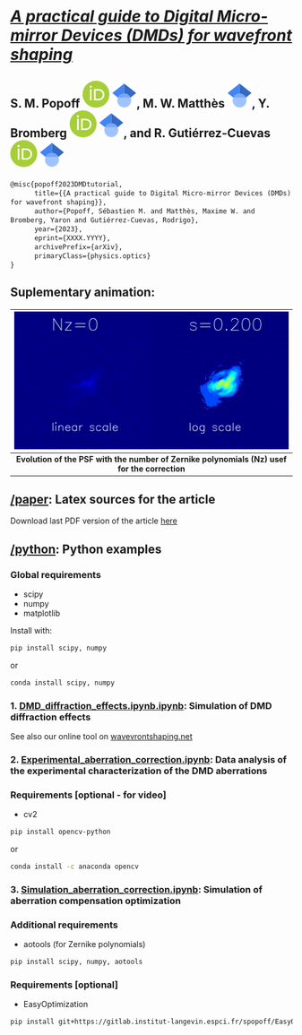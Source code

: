 # [_A practical guide to Digital Micro-mirror Devices (DMDs) for wavefront shaping_](https://arxiv.org/abs/XXXX)

<!-- [![DOI](https://zenodo.org/badge/DOI/10.48550/arXiv.2310.19337.svg)](https://doi.org/10.48550/arXiv.2310.19337) -->

## **S. M. Popoff [![](./ressources/logos//orcid.svg)](https://orcid.org/0000-0002-7199-9814) [![](./ressources/logos/gscholar.svg)](https://scholar.google.com/citations?user=2OuzjokAAAAJ), M. W. Matthès [![](./ressources/logos/gscholar.svg)](https://scholar.google.com/citations?user=daSSCjUAAAAJ), Y. Bromberg [![](./ressources/logos//orcid.svg)](https://orcid.org/0000-0003-2565-7394) [![](./ressources/logos/gscholar.svg)](https://scholar.google.com/citations?user=S5znnzoAAAAJ), and R. Gutiérrez-Cuevas [![](./ressources/logos/orcid.svg)](https://orcid.org/0000-0002-3451-6684) [![](./ressources/logos/gscholar.svg)](https://scholar.google.com/citations?user=7BSmVYkAAAAJ)**

```
@misc{popoff2023DMDtutorial,
      title={{A practical guide to Digital Micro-mirror Devices (DMDs) for wavefront shaping}},
      author={Popoff, Sébastien M. and Matthès, Maxime W. and Bromberg, Yaron and Gutiérrez-Cuevas, Rodrigo},
      year={2023},
      eprint={XXXX.YYYY},
      archivePrefix={arXiv},
      primaryClass={physics.optics}
}
```

## Suplementary animation:

|                       ![video](./python/movie_evol_n_zernike_psf.gif)                        |
| :------------------------------------------------------------------------------------------: |
| **Evolution of the PSF with the number of Zernike polynomials (Nz) usef for the correction** |

## [/paper](paper/): Latex sources for the article

Download last PDF version of the article [here](./paper/main.pdf)

## [/python](python/): Python examples

### Global requirements

- scipy
- numpy
- matplotlib

Install with:

```bash
pip install scipy, numpy
```

or

```bash
conda install scipy, numpy
```

### 1. [DMD_diffraction_effects.ipynb.ipynb](python/DMD_diffraction_effects.ipynb.ipynb): Simulation of DMD diffraction effects

See also our online tool on [wavevrontshaping.net](https://www.wavefrontshaping.net/post/id/49)

### 2. [Experimental_aberration_correction.ipynb](python/Experimental_aberration_correction.ipynb): Data analysis of the experimental characterization of the DMD aberrations

### Requirements \[optional - for video\]

- cv2

```bash
pip install opencv-python
```

or

```bash
conda install -c anaconda opencv
```

### 3. [Simulation_aberration_correction.ipynb](python/Simulation_aberration_correction.ipynb): Simulation of aberration compensation optimization

### Additional requirements

- aotools (for Zernike polynomials)

```bash
pip install scipy, numpy, aotools
```

### Requirements \[optional\]

- EasyOptimization

```bash
pip install git+https://gitlab.institut-langevin.espci.fr/spopoff/EasyOptimization.git
```
